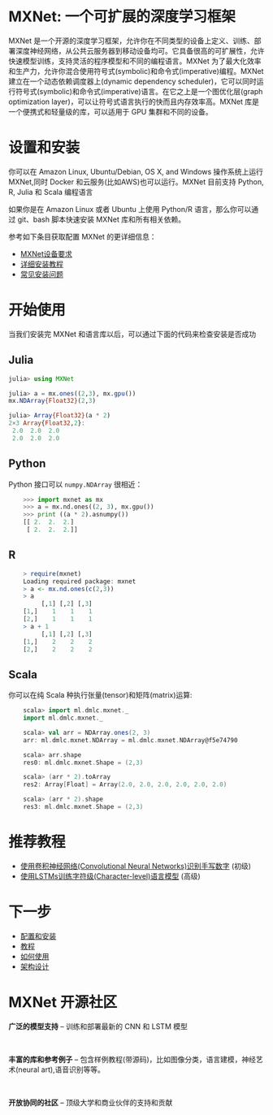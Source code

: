 # MXNet: 一个可扩展的深度学习框架
MXNet 是一个开源的深度学习框架，允许你在不同类型的设备上定义、训练、部署深度神经网络，从公共云服务器到移动设备均可。它具备很高的可扩展性，允许快速模型训练，支持灵活的程序模型和不同的编程语言。MXNet 为了最大化效率和生产力，允许你混合使用符号式(symbolic)和命令式(imperative)编程。MXNet 建立在一个动态依赖调度器上(dynamic dependency scheduler)，它可以同时运行符号式(symbolic)和命令式(imperative)语言。在它之上是一个图优化层(graph optimization layer)，可以让符号式语言执行的快而且内存效率高。MXNet 库是一个便携式和轻量级的库，可以适用于 GPU 集群和不同的设备。

# 设置和安装
你可以在 Amazon Linux, Ubuntu/Debian, OS X, and Windows 操作系统上运行 MXNet,同时 Docker 和云服务(比如AWS)也可以运行。MXNet 目前支持 Python, R, Julia 和 Scala 编程语言

如果你是在 Amazon Linux 或者 Ubuntu 上使用 Python/R 语言，那么你可以通过 git、bash 脚本快速安装 MXNet 库和所有相关依赖。

参考如下条目获取配置 MXNet 的更详细信息：
* [MXNet设备要求](./setup_zh.md#设备要求)
* [详细安装教程](./setup_zh.md#概述)
* [常见安装问题](./setup_zh.md#常见安装问题)

# 开始使用

当我们安装完 MXNet 和语言库以后，可以通过下面的代码来检查安装是否成功

## Julia
```julia
julia> using MXNet

julia> a = mx.ones((2,3), mx.gpu())
mx.NDArray{Float32}(2,3)

julia> Array{Float32}(a * 2)
2×3 Array{Float32,2}:
 2.0  2.0  2.0
 2.0  2.0  2.0
```

## Python

Python 接口可以 `numpy.NDArray` 很相近：

```python
    >>> import mxnet as mx
    >>> a = mx.nd.ones((2, 3), mx.gpu())
    >>> print ((a * 2).asnumpy())
    [[ 2.  2.  2.]
     [ 2.  2.  2.]]
```

## R

```r
    > require(mxnet)
    Loading required package: mxnet
    > a <- mx.nd.ones(c(2,3))
    > a
         [,1] [,2] [,3]
    [1,]    1    1    1
    [2,]    1    1    1
    > a + 1
         [,1] [,2] [,3]
    [1,]    2    2    2
    [2,]    2    2    2
```

## Scala

你可以在纯 Scala 种执行张量(tensor)和矩阵(matrix)运算:

```scala
    scala> import ml.dmlc.mxnet._
    import ml.dmlc.mxnet._

    scala> val arr = NDArray.ones(2, 3)
    arr: ml.dmlc.mxnet.NDArray = ml.dmlc.mxnet.NDArray@f5e74790

    scala> arr.shape
    res0: ml.dmlc.mxnet.Shape = (2,3)

    scala> (arr * 2).toArray
    res2: Array[Float] = Array(2.0, 2.0, 2.0, 2.0, 2.0, 2.0)

    scala> (arr * 2).shape
    res3: ml.dmlc.mxnet.Shape = (2,3)
```
# 推荐教程

* [使用卷积神经网络(Convolutional Neural Networks)识别手写数字](http://mxnet.io/tutorials/python/mnist.html) (初级)
* [使用LSTMs训练字符级(Character-level)语言模型](http://mxnet.io/tutorials/python/char_lstm.html) (高级)


# 下一步
* [配置和安装](./setup_zh.md)
* [教程](http://mxnet.io/tutorials/index.html)
* [如何使用](http://mxnet.io/how_to/index.html)
* [架构设计](http://mxnet.io/architecture/index.html)


# MXNet 开源社区

**广泛的模型支持** – 训练和部署最新的 CNN 和 LSTM 模型

&nbsp;


**丰富的库和参考例子** – 包含样例教程(带源码)，比如图像分类，语言建模，神经艺术(neural art),语音识别等等。

&nbsp;


**开放协同的社区** – 顶级大学和商业伙伴的支持和贡献


&nbsp;
